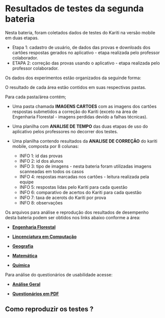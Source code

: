 # Resultados de testes da segunda bateria

Nesta bateria, foram coletados dados de testes do Kariti na versão mobile em duas etapas.
  * Etapa 1: cadastro de usuário, de dados das provas e downloads dos cartões respostas gerados no aplicativo - etapa realizada pelo professor colaborador.
  * ETAPA 2: correção das provas usando o aplicativo - etapa realizada pelo professor colaborador.

Os dados dos experimentos estão organizados da seguinde forma:

O resultado de cada área estão contidos em suas respectivas pastas.

Para cada pasta/área contém;
* Uma pasta chamada **IMAGENS CARTOES** com as imagens dos cartões respostas submetidos a correção do Kariti (exceto na área de Engenharia Florestal - imagens perdidas devido a falhas técnicas).

* Uma planilha com **ANALISE DE TEMPO** das duas etapas de uso do aplicativo pelos professores no decorrer dos testes.

* Uma planilha contendo resultados da **ANALISE DE CORREÇÃO** do kariti mobile, composta por 8 colunas:
  
  * INFO 1: id das provas                            
  * INFO 2: id dos alunos                            
  * INFO 3: tipo de imagens - nesta bateria foram utilizadas imagens scanneadas em todos os casos                         
  * INFO 4: respostas marcadas nos cartões - leitura realizada pela equipe           
  * INFO 5: respostas lidas pelo Kariti para cada questão
  * INFO 6: comparativo de acertos do Kariti para cada questão
  * INFO 7: taxa de acerots do Kariti por prova
  * INFO 8: observações

 Os arquivos para análise e reprodução dos resultados de desempenho desta bateria podem ser obtidos nos links abaixo conforme a área:
  
  * [**Engenharia Florestal**](https://drive.google.com/drive/folders/14uIozrXHh0BCOEHawuRp_c6qrZ4pbu7Q?usp=drive_link)
  
  * [**Lincenciatura em Computação**](https://drive.google.com/drive/folders/1l5dHVSxe7SEiiKj484sp95ijBvIIBZ0A?usp=drive_link)
  
  * [**Geografia**](https://drive.google.com/drive/folders/1sBXvPwhwC2b2NImfYKWcWyDsT0q2mqxS?usp=drive_link)
  
  * [**Matemática**](https://drive.google.com/drive/folders/1sOm6uM0J-JmPTe4DNyII7n9HcAxEYRby?usp=drive_link)
  
  * [**Química**](https://drive.google.com/drive/folders/1_WGwChqmGMq-wP0reLwYYpi-h15OvB5F?usp=drive_link)

Para análise do questionários de usabilidade acesse: 

  * [**Análise Geral**](https://docs.google.com/spreadsheets/d/1mEh-yzPsXIu1RUQJ5Xb0T9VTLs5ajxbj/edit?usp=drive_link&ouid=109582750218571513653&rtpof=true&sd=true)
    
  * [**Questionários em PDF**](https://drive.google.com/file/d/18oFe8FsUObIQHJtASptPAx4uvexFBck2/view?usp=drive_link)

## Como reproduzir os testes ?
